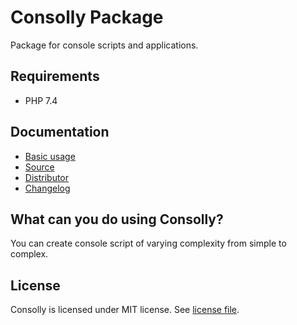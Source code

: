 # Consolly Package
Package for console scripts and applications.

## Requirements
- PHP 7.4

## Documentation
- [Basic usage](docs/basic_usage.md)
- [Source](docs/source.md)
- [Distributor](docs/distributor.md)
- [Changelog](docs/changelog.md)

## What can you do using Consolly?

You can create console script of varying complexity from simple to complex. 

## License
Consolly is licensed under MIT license. See [license file](LICENSE).
